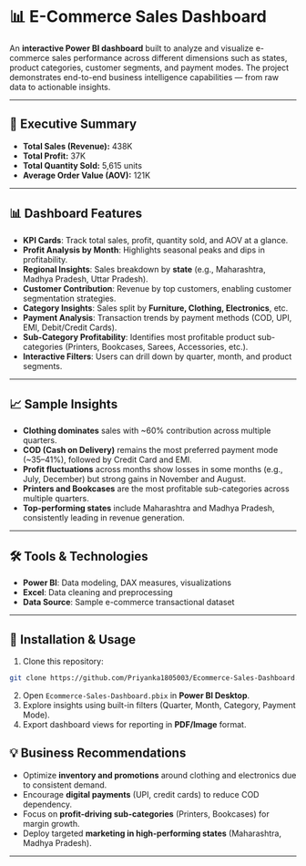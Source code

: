 # 📊 E-Commerce Sales Dashboard

An **interactive Power BI dashboard** built to analyze and visualize e-commerce sales performance across different dimensions such as states, product categories, customer segments, and payment modes. The project demonstrates end-to-end business intelligence capabilities — from raw data to actionable insights.

---

## 📌 Executive Summary

* **Total Sales (Revenue):** 438K
* **Total Profit:** 37K
* **Total Quantity Sold:** 5,615 units
* **Average Order Value (AOV):** 121K

---

## 📊 Dashboard Features

* **KPI Cards**: Track total sales, profit, quantity sold, and AOV at a glance.
* **Profit Analysis by Month**: Highlights seasonal peaks and dips in profitability.
* **Regional Insights**: Sales breakdown by **state** (e.g., Maharashtra, Madhya Pradesh, Uttar Pradesh).
* **Customer Contribution**: Revenue by top customers, enabling customer segmentation strategies.
* **Category Insights**: Sales split by **Furniture, Clothing, Electronics**, etc.
* **Payment Analysis**: Transaction trends by payment methods (COD, UPI, EMI, Debit/Credit Cards).
* **Sub-Category Profitability**: Identifies most profitable product sub-categories (Printers, Bookcases, Sarees, Accessories, etc.).
* **Interactive Filters**: Users can drill down by quarter, month, and product segments.

---

## 📈 Sample Insights

* **Clothing dominates** sales with \~60% contribution across multiple quarters.
* **COD (Cash on Delivery)** remains the most preferred payment mode (\~35–41%), followed by Credit Card and EMI.
* **Profit fluctuations** across months show losses in some months (e.g., July, December) but strong gains in November and August.
* **Printers and Bookcases** are the most profitable sub-categories across multiple quarters.
* **Top-performing states** include Maharashtra and Madhya Pradesh, consistently leading in revenue generation.

---

## 🛠️ Tools & Technologies

* **Power BI**: Data modeling, DAX measures, visualizations
* **Excel**: Data cleaning and preprocessing
* **Data Source**: Sample e-commerce transactional dataset

---

## 🚀 Installation & Usage

1. Clone this repository:

```bash
git clone https://github.com/Priyanka1805003/Ecommerce-Sales-Dashboard.git
```

2. Open `Ecommerce-Sales-Dashboard.pbix` in **Power BI Desktop**.
3. Explore insights using built-in filters (Quarter, Month, Category, Payment Mode).
4. Export dashboard views for reporting in **PDF/Image** format.


## 💡 Business Recommendations

* Optimize **inventory and promotions** around clothing and electronics due to consistent demand.
* Encourage **digital payments** (UPI, credit cards) to reduce COD dependency.
* Focus on **profit-driving sub-categories** (Printers, Bookcases) for margin growth.
* Deploy targeted **marketing in high-performing states** (Maharashtra, Madhya Pradesh).

---


